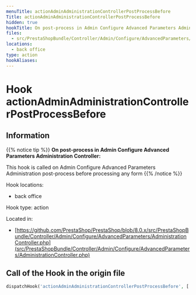 ```yaml
---
menuTitle: actionAdminAdministrationControllerPostProcessBefore
Title: actionAdminAdministrationControllerPostProcessBefore
hidden: true
hookTitle: On post-process in Admin Configure Advanced Parameters Administration Controller
files:
  - src/PrestaShopBundle/Controller/Admin/Configure/AdvancedParameters/AdministrationController.php
locations:
  - back office
type: action
hookAliases:
---
```


# Hook actionAdminAdministrationControllerPostProcessBefore

## Information

{{% notice tip %}}
**On post-process in Admin Configure Advanced Parameters Administration Controller:** 

This hook is called on Admin Configure Advanced Parameters Administration post-process before processing any form
{{% /notice %}}

Hook locations: 
  - back office

Hook type: action

Located in: 
  - [https://github.com/PrestaShop/PrestaShop/blob/8.0.x/src/PrestaShopBundle/Controller/Admin/Configure/AdvancedParameters/AdministrationController.php](src/PrestaShopBundle/Controller/Admin/Configure/AdvancedParameters/AdministrationController.php)

## Call of the Hook in the origin file

```php
dispatchHook('actionAdminAdministrationControllerPostProcessBefore', ['controller' => $this])
```